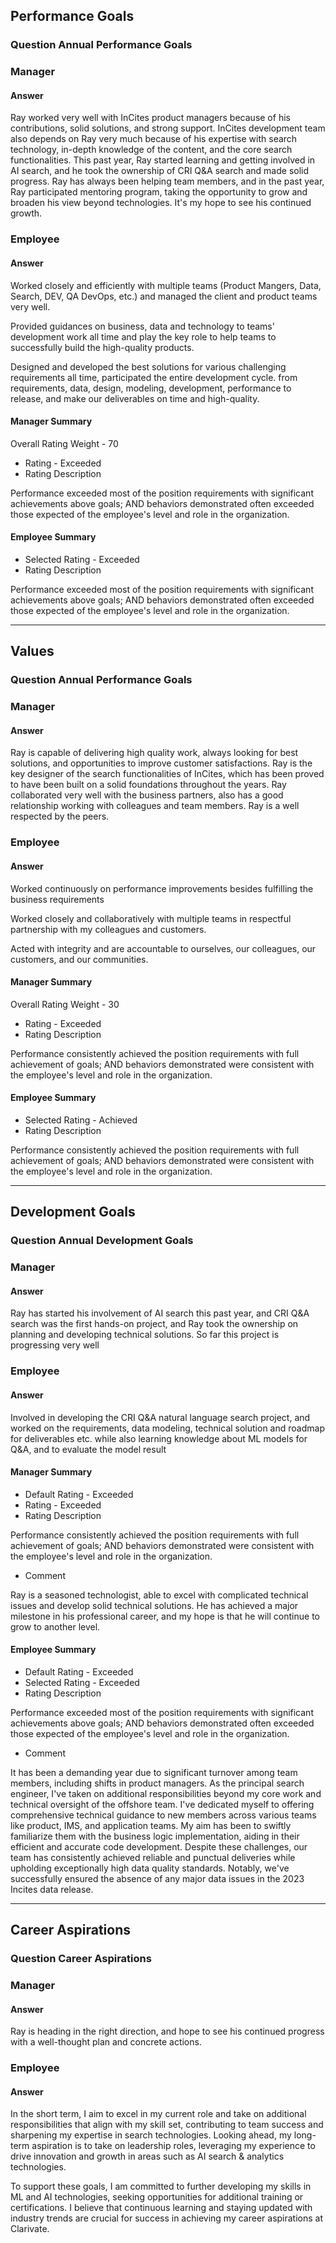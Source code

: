 
## Performance Goals


### Question    Annual Performance Goals

### Manager

#### Answer

Ray worked very well with InCites product managers because of his contributions, solid solutions, and strong support. InCites development team also depends on Ray very much because of his expertise with search technology, in-depth knowledge of the content, and the core search functionalities. This past year, Ray started learning and getting involved in AI search, and he took the ownership of CRI Q&A search and made solid progress. Ray has always been helping team members, and in the past year, Ray participated mentoring program, taking the opportunity to grow and broaden his view beyond technologies. It's my hope to see his continued growth.

### Employee


#### Answer

Worked closely and efficiently with multiple teams (Product Mangers, Data, Search, DEV, QA DevOps, etc.) and managed the client and product teams very well.

Provided guidances on business, data and technology to teams' development work all time and play the key role to help teams to successfully build the high-quality products.

Designed and developed the best solutions for various challenging requirements all time, participated the entire development cycle. from requirements, data, design, modeling, development, performance to release, and make our deliverables on time and high-quality.




#### Manager Summary

Overall Rating Weight  - 70
- Rating  - Exceeded
- Rating Description

Performance exceeded most of the position requirements with significant achievements above goals; AND behaviors demonstrated often exceeded those expected of the employee's level and role in the organization.

#### Employee Summary

- Selected Rating - Exceeded
- Rating Description

Performance exceeded most of the position requirements with significant achievements above goals; AND behaviors demonstrated often exceeded those expected of the employee's level and role in the organization.


---

## Values


### Question    Annual Performance Goals


### Manager

#### Answer

Ray is capable of delivering high quality work, always looking for best solutions, and opportunities to improve customer satisfactions. Ray is the key designer of the search functionalities of InCites, which has been proved to have been built on a solid foundations throughout the years. Ray collaborated very well with the business partners, also has a good relationship working with colleagues and team members. Ray is a well respected by the peers.

### Employee


#### Answer

Worked continuously on performance improvements besides fulfilling the business requirements 

Worked closely and collaboratively with multiple teams in respectful partnership with my colleagues and customers.

Acted with integrity and are accountable to ourselves, our colleagues, our customers, and our communities. 


#### Manager Summary

Overall Rating Weight  - 30
- Rating  - Exceeded
- Rating Description

Performance consistently achieved the position requirements with full achievement of goals; AND behaviors demonstrated were consistent with the employee's level and role in the organization.

#### Employee Summary

- Selected Rating - Achieved
- Rating Description

Performance consistently achieved the position requirements with full achievement of goals; AND behaviors demonstrated were consistent with the employee's level and role in the organization.


---

## Development Goals



### Question   Annual Development Goals


### Manager

#### Answer

Ray has started his involvement of AI search this past year, and CRI Q&A search was the first hands-on project, and Ray took the ownership on planning and developing technical solutions. So far this project is progressing very well

### Employee


#### Answer

Involved in developing the CRI Q&A natural language search project, and worked on the requirements, data modeling, technical solution and roadmap for deliverables etc. while also learning knowledge about ML models for Q&A, and to evaluate the model result


#### Manager Summary


- Default Rating - Exceeded
- Rating  - Exceeded
- Rating Description

Performance consistently achieved the position requirements with full achievement of goals; AND behaviors demonstrated were consistent with the employee's level and role in the organization.

- Comment

Ray is a seasoned technologist, able to excel with complicated technical issues and develop solid technical solutions. He has achieved a major milestone in his professional career, and my hope is that he will continue to grow to another level.


#### Employee Summary

- Default Rating - Exceeded
- Selected Rating - Exceeded
- Rating Description

Performance exceeded most of the position requirements with significant achievements above goals; AND behaviors demonstrated often exceeded those expected of the employee's level and role in the organization.

- Comment

It has been a demanding year due to significant turnover among team members, including shifts in product managers. As the principal search engineer, I've taken on additional responsibilities beyond my core work and technical oversight of the offshore team. I've dedicated myself to offering comprehensive technical guidance to new members across various teams like product, IMS, and application teams. My aim has been to swiftly familiarize them with the business logic implementation, aiding in their efficient and accurate code development. Despite these challenges, our team has consistently achieved reliable and punctual deliveries while upholding exceptionally high data quality standards. Notably, we've successfully ensured the absence of any major data issues in the 2023 Incites data release.


---

## Career Aspirations



### Question   Career Aspirations


### Manager

#### Answer

Ray is heading in the right direction, and hope to see his continued progress with a well-thought plan and concrete actions.


### Employee


#### Answer

In the short term, I aim to excel in my current role and take on additional responsibilities that align with my skill set, contributing to team success and sharpening my expertise in search technologies. Looking ahead, my long-term aspiration is to take on leadership roles, leveraging my experience to drive innovation and growth in areas such as AI search & analytics technologies.

To support these goals, I am committed to further developing my skills in ML and AI technologies, seeking opportunities for additional training or certifications. I believe that continuous learning and staying updated with industry trends are crucial for success in achieving my career aspirations at Clarivate.